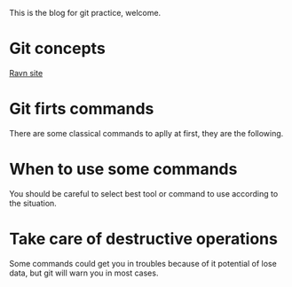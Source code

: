 This is the blog for git practice, welcome.
# Git concepts
[Ravn site](https://ravn.co)
# Git firts commands
There are some classical commands to aplly at first, they are the following.
# When to use some commands
You should be careful to select best tool or command to use according to the situation.
# Take care of destructive operations
Some commands could get you in troubles because of it potential of lose data, but git will warn you in most cases.